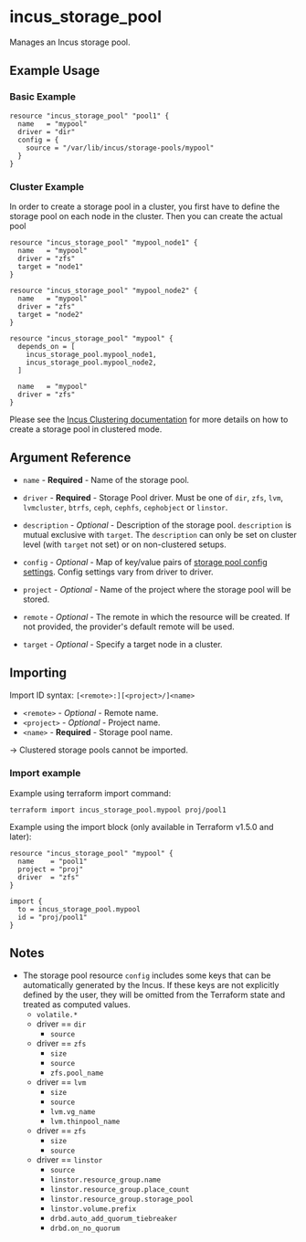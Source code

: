 # incus_storage_pool

Manages an Incus storage pool.

## Example Usage

### Basic Example

```hcl
resource "incus_storage_pool" "pool1" {
  name   = "mypool"
  driver = "dir"
  config = {
    source = "/var/lib/incus/storage-pools/mypool"
  }
}
```

### Cluster Example

In order to create a storage pool in a cluster, you first have to define
the storage pool on each node in the cluster. Then you can create the
actual pool

```hcl
resource "incus_storage_pool" "mypool_node1" {
  name   = "mypool"
  driver = "zfs"
  target = "node1"
}

resource "incus_storage_pool" "mypool_node2" {
  name   = "mypool"
  driver = "zfs"
  target = "node2"
}

resource "incus_storage_pool" "mypool" {
  depends_on = [
    incus_storage_pool.mypool_node1,
    incus_storage_pool.mypool_node2,
  ]

  name   = "mypool"
  driver = "zfs"
}
```

Please see the [Incus Clustering documentation](https://linuxcontainers.org/incus/docs/main/howto/cluster_config_storage/)
for more details on how to create a storage pool in clustered mode.

## Argument Reference

* `name`   - **Required** - Name of the storage pool.

* `driver` - **Required** - Storage Pool driver. Must be one of `dir`, `zfs`, `lvm`, `lvmcluster`, `btrfs`, `ceph`, `cephfs`, `cephobject` or `linstor`.

* `description` - *Optional* - Description of the storage pool. `description` is mutual exclusive with `target`. The `description` can only be set on cluster level (with `target` not set) or on non-clustered setups.

* `config` - *Optional* - Map of key/value pairs of
  [storage pool config settings](https://linuxcontainers.org/incus/docs/main/reference/storage_drivers/).
  Config settings vary from driver to driver.

* `project` - *Optional* - Name of the project where the storage pool will be stored.

* `remote` - *Optional* - The remote in which the resource will be created. If
  not provided, the provider's default remote will be used.

* `target` - *Optional* - Specify a target node in a cluster.

## Importing

Import ID syntax: `[<remote>:][<project>/]<name>`

* `<remote>` - *Optional* - Remote name.
* `<project>` - *Optional* - Project name.
* `<name>` - **Required** - Storage pool name.

-> Clustered storage pools cannot be imported.

### Import example

Example using terraform import command:

```shell
terraform import incus_storage_pool.mypool proj/pool1
```

Example using the import block (only available in Terraform v1.5.0 and later):

```hcl
resource "incus_storage_pool" "mypool" {
  name    = "pool1"
  project = "proj"
  driver  = "zfs"
}

import {
  to = incus_storage_pool.mypool
  id = "proj/pool1"
}
```

## Notes

* The storage pool resource `config` includes some keys that can be automatically generated by the Incus.
  If these keys are not explicitly defined by the user, they will be omitted from the Terraform
  state and treated as computed values.
  * `volatile.*`
  * driver == `dir`
    * `source`
  * driver == `zfs`
    * `size`
    * `source`
    * `zfs.pool_name`
  * driver == `lvm`
    * `size`
    * `source`
    * `lvm.vg_name`
    * `lvm.thinpool_name`
  * driver == `zfs`
    * `size`
    * `source`
  * driver == `linstor`
    * `source`
    * `linstor.resource_group.name`
    * `linstor.resource_group.place_count`
    * `linstor.resource_group.storage_pool`
    * `linstor.volume.prefix`
    * `drbd.auto_add_quorum_tiebreaker`
    * `drbd.on_no_quorum`
